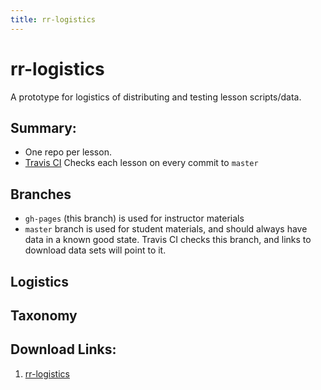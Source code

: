 ```yaml
---
title: rr-logistics
---
```


rr-logistics
========

A prototype for logistics of distributing and testing lesson scripts/data.

## Summary:

- One repo per lesson.
- [Travis CI](https://travis-ci.org/Reproducible-Science-Curriculum/rr-logistics/) Checks each lesson on every commit to `master`

## Branches

- `gh-pages` (this branch) is used for instructor materials
- `master` branch is used for student materials, and should always have data in a known good state. Travis CI checks this branch, and links to download data sets will point to it.

## Logistics


## Taxonomy



## Download Links:

1. [rr-logistics](https://github.com/Reproducible-Science-Curriculum/rr-logistics/archive/master.zip)

